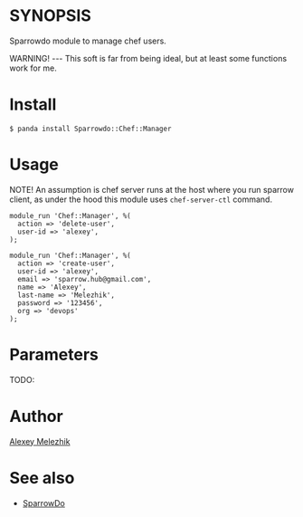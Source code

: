 # SYNOPSIS

Sparrowdo module to manage chef users.

WARNING! --- This soft is far from being ideal, but at least some functions work for me.


# Install

    $ panda install Sparrowdo::Chef::Manager

# Usage

NOTE! An assumption is chef server runs at the host where you run sparrow client,
as under the hood this module uses `chef-server-ctl` command. 



    module_run 'Chef::Manager', %(
      action => 'delete-user',
      user-id => 'alexey',
    );
    
    module_run 'Chef::Manager', %(
      action => 'create-user',
      user-id => 'alexey',
      email => 'sparrow.hub@gmail.com',
      name => 'Alexey',
      last-name => 'Melezhik',
      password => '123456',
      org => 'devops'
    );
    

# Parameters

TODO:

# Author

[Alexey Melezhik](mailto:melezhik@gmail.com)

# See also

* [SparrowDo](https://github.com/melezhik/sparrowdo)

